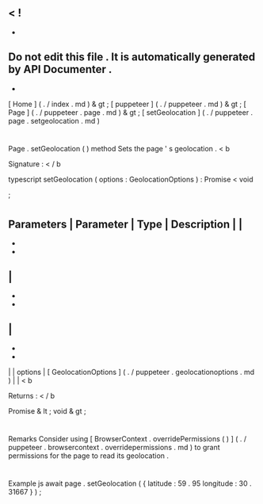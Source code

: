 <
!
-
-
Do
not
edit
this
file
.
It
is
automatically
generated
by
API
Documenter
.
-
-
>
[
Home
]
(
.
/
index
.
md
)
&
gt
;
[
puppeteer
]
(
.
/
puppeteer
.
md
)
&
gt
;
[
Page
]
(
.
/
puppeteer
.
page
.
md
)
&
gt
;
[
setGeolocation
]
(
.
/
puppeteer
.
page
.
setgeolocation
.
md
)
#
#
Page
.
setGeolocation
(
)
method
Sets
the
page
'
s
geolocation
.
<
b
>
Signature
:
<
/
b
>
typescript
setGeolocation
(
options
:
GeolocationOptions
)
:
Promise
<
void
>
;
#
#
Parameters
|
Parameter
|
Type
|
Description
|
|
-
-
-
|
-
-
-
|
-
-
-
|
|
options
|
[
GeolocationOptions
]
(
.
/
puppeteer
.
geolocationoptions
.
md
)
|
|
<
b
>
Returns
:
<
/
b
>
Promise
&
lt
;
void
&
gt
;
#
#
Remarks
Consider
using
[
BrowserContext
.
overridePermissions
(
)
]
(
.
/
puppeteer
.
browsercontext
.
overridepermissions
.
md
)
to
grant
permissions
for
the
page
to
read
its
geolocation
.
#
#
Example
js
await
page
.
setGeolocation
(
{
latitude
:
59
.
95
longitude
:
30
.
31667
}
)
;
